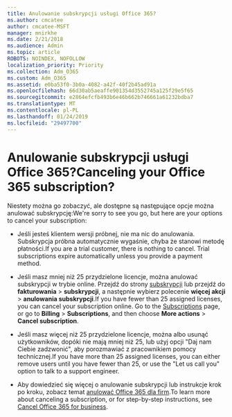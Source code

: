 ```yaml
---
title: Anulowanie subskrypcji usługi Office 365?
ms.author: cmcatee
author: cmcatee-MSFT
manager: mnirkhe
ms.date: 2/21/2018
ms.audience: Admin
ms.topic: article
ROBOTS: NOINDEX, NOFOLLOW
localization_priority: Priority
ms.collection: Adm_O365
ms.custom: Adm_O365
ms.assetid: e0ba53f0-3b0a-4082-a42f-40f2b45ad91a
ms.openlocfilehash: 66d30ab5aeaffe901354d3552745a125f29e5f65
ms.sourcegitcommit: e2864efcfb493b6e46b662b746661a61232bdba7
ms.translationtype: MT
ms.contentlocale: pl-PL
ms.lasthandoff: 01/24/2019
ms.locfileid: "29497700"
---
```

# <a name="canceling-your-office-365-subscription"></a><span data-ttu-id="7dcdf-102">Anulowanie subskrypcji usługi Office 365?</span><span class="sxs-lookup"><span data-stu-id="7dcdf-102">Canceling your Office 365 subscription?</span></span>

<span data-ttu-id="7dcdf-103">Niestety można go zobaczyć, ale dostępne są następujące opcje można anulować subskrypcję:</span><span class="sxs-lookup"><span data-stu-id="7dcdf-103">We're sorry to see you go, but here are your options to cancel your subscription:</span></span>
  
- <span data-ttu-id="7dcdf-p101">Jeśli jesteś klientem wersji próbnej, nie ma nic do anulowania. Subskrypcja próbna automatycznie wygaśnie, chyba że stanowi metodę płatności.</span><span class="sxs-lookup"><span data-stu-id="7dcdf-p101">If you are a trial customer, there is nothing to cancel. Trial subscriptions expire automatically unless you provide a payment method.</span></span>
    
- <span data-ttu-id="7dcdf-p102">Jeśli masz mniej niż 25 przydzielone licencje, można anulować subskrypcji w trybie online. Przejdź do strony [subskrypcji](https://go.microsoft.com/fwlink/p/?linkid=842054) lub przejdź do **fakturowania** \> **subskrypcji**, a następnie wybierz polecenie **więcej akcji** \> **anulowania subskrypcji**.</span><span class="sxs-lookup"><span data-stu-id="7dcdf-p102">If you have fewer than 25 assigned licenses, you can cancel your subscription online. Go to the [Subscriptions](https://go.microsoft.com/fwlink/p/?linkid=842054) page, or go to **Billing** \> **Subscriptions**, and then choose **More actions** \> **Cancel subscription**.</span></span>
    
- <span data-ttu-id="7dcdf-108">Jeśli masz więcej niż 25 przydzielone licencje, można albo usunąć użytkowników, dopóki nie mają mniej niż 25, lub użyj opcji "Daj nam Ciebie zadzwonić", aby porozmawiać z pracownikiem pomocy technicznej.</span><span class="sxs-lookup"><span data-stu-id="7dcdf-108">If you have more than 25 assigned licenses, you can either remove users until you have fewer than 25, or use the "Let us call you" option to talk to a support engineer.</span></span>
    
- <span data-ttu-id="7dcdf-109">Aby dowiedzieć się więcej o anulowanie subskrypcji lub instrukcje krok po kroku, zobacz temat [anulować Office 365 dla firm](https://support.office.com/article/b1bc0bef-4608-4601-813a-cdd9f746709a).</span><span class="sxs-lookup"><span data-stu-id="7dcdf-109">To learn more about canceling a subscription, or for step-by-step instructions, see [Cancel Office 365 for business](https://support.office.com/article/b1bc0bef-4608-4601-813a-cdd9f746709a).</span></span>
    

